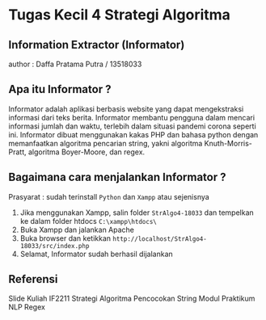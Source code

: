 # Tugas Kecil 4 Strategi Algoritma
## Information Extractor (Informator)

author : Daffa Pratama Putra / 13518033

## Apa itu Informator ?
Informator adalah aplikasi berbasis website yang dapat mengekstraksi informasi dari teks berita. Informator membantu pengguna dalam mencari informasi jumlah dan waktu, terlebih dalam situasi pandemi corona seperti ini. Informator dibuat menggunakan kakas PHP dan bahasa python dengan memanfaatkan algoritma pencarian string, yakni algoritma Knuth-Morris-Pratt, algoritma Boyer-Moore, dan regex.

## Bagaimana cara menjalankan Informator ?
Prasyarat : sudah terinstall `Python` dan `Xampp` atau sejenisnya
1. Jika menggunakan Xampp, salin folder `StrAlgo4-18033` dan tempelkan ke dalam folder htdocs `C:\xampp\htdocs\`
2. Buka Xampp dan jalankan Apache
3. Buka browser dan ketikkan `http://localhost/StrAlgo4-18033/src/index.php`
4. Selamat, Informator sudah berhasil dijalankan

## Referensi
Slide Kuliah IF2211 Strategi Algoritma Pencocokan String
Modul Praktikum NLP Regex